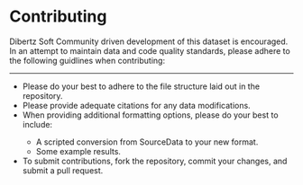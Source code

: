 <h1>Contributing</h1>
Dibertz Soft Community driven development of this dataset is encouraged. In an attempt to maintain data and code quality standards, please adhere to the following guidlines when contributing:
<hr/>
<ul>
  <li>Please do your best to adhere to the file structure laid out in the repository.</li>
  <li>Please provide adequate citations for any data modifications.</li>
  <li>When providing additional formatting options, please do your best to include:</li>
  <ul>
    <li>A scripted conversion from SourceData to your new format.</li>
    <li>Some example results.</li>
  </ul>
  <li>To submit contributions, fork the repository, commit your changes, and submit a pull request.</li>
<ul>
